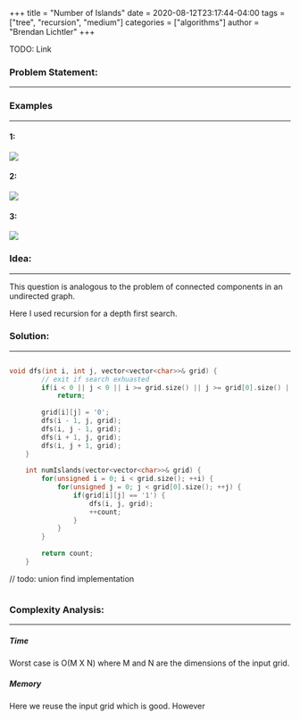 +++
title = "Number of Islands"
date = 2020-08-12T23:17:44-04:00
tags = ["tree", "recursion", "medium"]
categories = ["algorithms"]
author = "Brendan Lichtler"
+++

TODO: Link

<h3>Problem Statement:</h3>
<hr> 


<h3>Examples</h3>
<hr>
<h4>1:</h4>
<div class="leetcode"> <img src="https://s3-lc-upload.s3.amazonaws.com/uploads/2018/04/06/1028_2.png" ></img> </div>
<h4>2:</h4>
<div class="leetcode"> <img src="https://s3-lc-upload.s3.amazonaws.com/uploads/2018/04/06/1028_1.png" ></img> </div>
<h4>3:</h4>
<div class="leetcode"> <img src="https://s3-lc-upload.s3.amazonaws.com/uploads/2018/04/05/1028.png" ></img> </div>

<h3>Idea:</h3>
<hr>

This question is analogous to the problem of connected components in an undirected graph. 

Here I used recursion for a depth first search. 

<h3>Solution:</h3>
<hr>

``` C++ 

void dfs(int i, int j, vector<vector<char>>& grid) {
        // exit if search exhuasted
        if(i < 0 || j < 0 || i >= grid.size() || j >= grid[0].size() || grid[i][j] != '1')
            return;
        
        grid[i][j] = '0';
        dfs(i - 1, j, grid);
        dfs(i, j - 1, grid);
        dfs(i + 1, j, grid);
        dfs(i, j + 1, grid);
    }
    
    int numIslands(vector<vector<char>>& grid) {
        for(unsigned i = 0; i < grid.size(); ++i) {
            for(unsigned j = 0; j < grid[0].size(); ++j) {
                if(grid[i][j] == '1') {
                    dfs(i, j, grid);
                    ++count;
                }
            }
        }
        
        return count;
    }

```

// todo: union find implementation

``` C++

```

<h3>Complexity Analysis:</h3>
<hr>

<h5><b>Time</b></h5>

Worst case is O(M X N) where M and N are the dimensions of the input grid. 

<h5><b>Memory</b></h5>

Here we reuse the input grid which is good. However 

